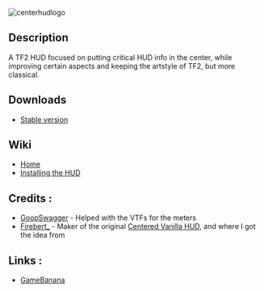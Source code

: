 ![centerhudlogo](https://github.com/Eerorri/Center-Hud/assets/97610612/71734771-e68e-445d-8a93-7c3ab9ceacf6)

## Description
A TF2 HUD focused on putting critical HUD info in the center, while improving certain aspects and keeping the artstyle of TF2, but more classical.

## Downloads
- [Stable version](https://github.com/Eerorri/center-hud/releases)

## Wiki
- [Home](https://github.com/Eerorri/center-hud/wiki)
- [Installing the HUD](https://github.com/Eerorri/center-hud/wiki/Installing-the-HUD)

## Credits :
- [GoopSwagger](https://gamebanana.com/members/1672887) - Helped with the VTFs for the meters
- [Firebert_](https://gamebanana.com/mods/316578) - Maker of the original [Centered Vanilla HUD](https://gamebanana.com/mods/316578), and where I got the idea from

## Links :
- [GameBanana](https://gamebanana.com/mods/485290)
